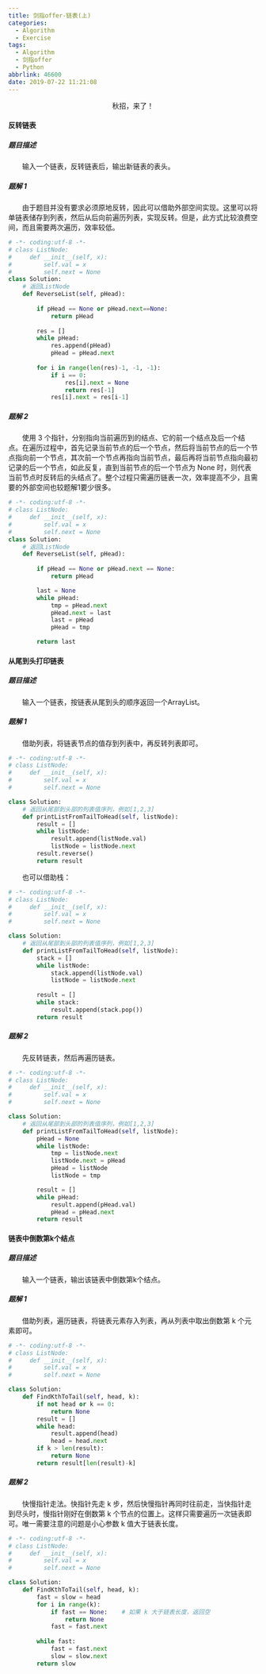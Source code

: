 ```yaml
---
title: 剑指offer-链表(上)
categories:
  - Algorithm
  - Exercise
tags:
  - Algorithm
  - 剑指offer
  - Python
abbrlink: 46600
date: 2019-07-22 11:21:08
---
```


<center>秋招，来了！</center>
<!--more-->

#### 反转链表

##### 题目描述

　　输入一个链表，反转链表后，输出新链表的表头。

##### 题解 1

　　由于题目并没有要求必须原地反转，因此可以借助外部空间实现。这里可以将单链表储存到列表，然后从后向前遍历列表，实现反转。但是，此方式比较浪费空间，而且需要两次遍历，效率较低。

```python
# -*- coding:utf-8 -*-
# class ListNode:
#     def __init__(self, x):
#         self.val = x
#         self.next = None
class Solution:
    # 返回ListNode
    def ReverseList(self, pHead):
        
        if pHead == None or pHead.next==None:
            return pHead
    
        res = []
        while pHead:
            res.append(pHead)
            pHead = pHead.next
        
        for i in range(len(res)-1, -1, -1):
            if i == 0:
                res[i].next = None
                return res[-1]
            res[i].next = res[i-1]
```

##### 题解 2

　　使用 3 个指针，分别指向当前遍历到的结点、它的前一个结点及后一个结点。在遍历过程中，首先记录当前节点的后一个节点，然后将当前节点的后一个节点指向前一个节点，其次前一个节点再指向当前节点，最后再将当前节点指向最初记录的后一个节点，如此反复，直到当前节点的后一个节点为 None 时，则代表当前节点时反转后的头结点了。整个过程只需遍历链表一次，效率提高不少，且需要的外部空间也较题解1要少很多。

```python
# -*- coding:utf-8 -*-
# class ListNode:
#     def __init__(self, x):
#         self.val = x
#         self.next = None
class Solution:
    # 返回ListNode
    def ReverseList(self, pHead):
        
        if pHead == None or pHead.next == None:
            return pHead

        last = None
        while pHead:
            tmp = pHead.next
            pHead.next = last
            last = pHead
            pHead = tmp

        return last
```

#### 从尾到头打印链表

##### 题目描述

　　输入一个链表，按链表从尾到头的顺序返回一个ArrayList。

##### 题解 1

　　借助列表，将链表节点的值存到列表中，再反转列表即可。

```python
# -*- coding:utf-8 -*-
# class ListNode:
#     def __init__(self, x):
#         self.val = x
#         self.next = None

class Solution:
    # 返回从尾部到头部的列表值序列，例如[1,2,3]
    def printListFromTailToHead(self, listNode):
        result = []
        while listNode:
            result.append(listNode.val)
            listNode = listNode.next
        result.reverse()
        return result
```

　　也可以借助栈：

```python
# -*- coding:utf-8 -*-
# class ListNode:
#     def __init__(self, x):
#         self.val = x
#         self.next = None

class Solution:
    # 返回从尾部到头部的列表值序列，例如[1,2,3]
    def printListFromTailToHead(self, listNode):
        stack = []
        while listNode:
            stack.append(listNode.val)
            listNode = listNode.next
        
        result = []
        while stack:
            result.append(stack.pop())
        return result
```

##### 题解 2

　　先反转链表，然后再遍历链表。

```python
# -*- coding:utf-8 -*-
# class ListNode:
#     def __init__(self, x):
#         self.val = x
#         self.next = None

class Solution:
    # 返回从尾部到头部的列表值序列，例如[1,2,3]
    def printListFromTailToHead(self, listNode):
        pHead = None
        while listNode:
            tmp = listNode.next
            listNode.next = pHead
            pHead = listNode
            listNode = tmp

        result = []
        while pHead:
            result.append(pHead.val)
            pHead = pHead.next
        return result
```

#### 链表中倒数第k个结点

##### 题目描述

　　输入一个链表，输出该链表中倒数第k个结点。

##### 题解 1

　　借助列表，遍历链表，将链表元素存入列表，再从列表中取出倒数第 k 个元素即可。

```python
# -*- coding:utf-8 -*-
# class ListNode:
#     def __init__(self, x):
#         self.val = x
#         self.next = None

class Solution:
    def FindKthToTail(self, head, k):
        if not head or k == 0:
            return None
        result = []
        while head:
            result.append(head)
            head = head.next
        if k > len(result):
            return None
        return result[len(result)-k]
```

##### 题解 2

　　快慢指针走法。快指针先走 k 步，然后快慢指针再同时往前走，当快指针走到尽头时，慢指针刚好在倒数第 k 个节点的位置上。这样只需要遍历一次链表即可。唯一需要注意的问题是小心参数 k 值大于链表长度。

```python
# -*- coding:utf-8 -*-
# class ListNode:
#     def __init__(self, x):
#         self.val = x
#         self.next = None

class Solution:
    def FindKthToTail(self, head, k):
        fast = slow = head
        for i in range(k):
            if fast == None:	# 如果 k 大于链表长度，返回空
                return None
            fast = fast.next
        
        while fast:
            fast = fast.next
            slow = slow.next
        return slow
```